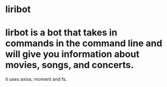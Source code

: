 # liribot
# lirbot is a bot that takes in commands in the command line and will give you information about movies, songs, and concerts.
 it uses axios, moment and fs.
